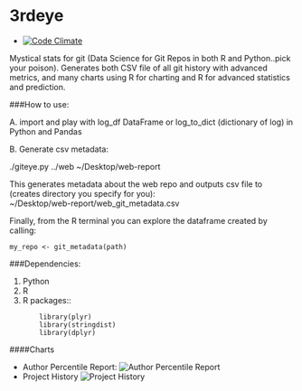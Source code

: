 # 3rdeye
* [![Code Climate](https://codeclimate.com/github/sqor/3rdeye/badges/gpa.svg)](https://codeclimate.com/github/sqor/3rdeye)

Mystical stats for git (Data Science for Git Repos in both R and Python..pick your poison).  Generates both CSV file of all git history with advanced metrics, and many charts using R for charting and R for advanced statistics and prediction.

###How to use:

A.  import and play with log_df DataFrame or log_to_dict (dictionary of log) in Python and Pandas

B.  Generate csv metadata:

  ./giteye.py ../web ~/Desktop/web-report

This generates metadata about the web repo and outputs csv file to (creates directory you specify for you):  
  ~/Desktop/web-report/web_git_metadata.csv

Finally, from the R terminal you can explore the dataframe created by calling:

  `my_repo <- git_metadata(path)`

###Dependencies:

1.  Python
2.  R 
3.  R packages::  
      ``` library("ggplot2")
          library(plyr)
          library(stringdist)
          library(dplyr)
      ```
####Charts
* Author Percentile Report: ![Author Percentile Report](http://s17.postimg.org/kezrqewen/elixir_git_metadata_csv_Percentile_Page_1.jpg)
* Project History ![Project History](http://s27.postimg.org/t5y0v3rub/elixir_git_metadata_csv_Project_History_Page_1.jpg)

